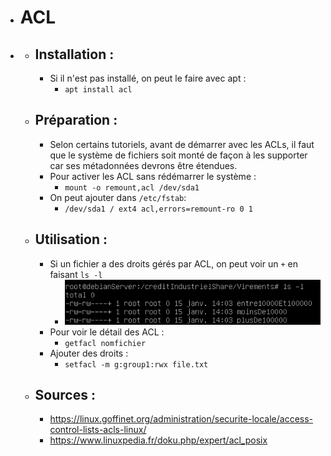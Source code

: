 - # ACL
-
	- ## Installation :
		- Si il n'est pas installé, on peut le faire avec apt :
			- `apt install acl`
	- ## Préparation :
		- Selon certains tutoriels, avant de démarrer avec les ACLs, il faut que le système de fichiers soit monté de façon à les supporter car ses métadonnées devrons être étendues.
		- Pour activer les ACL sans rédémarrer le système :
			- `mount -o remount,acl /dev/sda1`
		- On peut ajouter dans `/etc/fstab`:
			- `/dev/sda1 / ext4 acl,errors=remount-ro 0 1`
	- ## Utilisation :
		- Si un fichier a des droits gérés par ACL, on peut voir un `+` en faisant `ls -l`
			- ![Capture d’écran du 2023-01-16 12-30-30.png](../assets/Capture_d’écran_du_2023-01-16_12-30-30_1673868644296_0.png)
		- Pour voir le détail des ACL :
			- `getfacl nomfichier`
		- Ajouter des droits :
			- `setfacl -m g:group1:rwx file.txt`
	- ## Sources :
		- https://linux.goffinet.org/administration/securite-locale/access-control-lists-acls-linux/
		- https://www.linuxpedia.fr/doku.php/expert/acl_posix